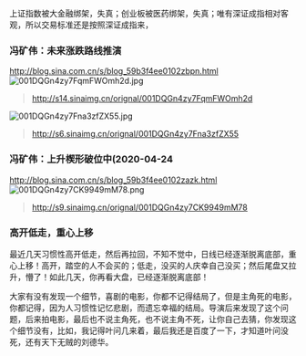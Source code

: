 上证指数被大金融绑架，失真；创业板被医药绑架，失真；唯有深证成指相对客观，所以交易标准还是按照深证成指来，

### 冯矿伟：未来涨跌路线推演
http://blog.sina.com.cn/s/blog_59b3f4ee0102zbpn.html
![001DQGn4zy7FqmFWOmh2d.jpg](https://i.loli.net/2020/08/07/9RApPy4fFWL7MHb.png)
>http://s14.sinaimg.cn/orignal/001DQGn4zy7FqmFWOmh2d

![001DQGn4zy7Fna3zfZX55.jpg](https://i.loli.net/2020/08/07/Q7AMPOKXhoZkTbp.png)
>http://s6.sinaimg.cn/orignal/001DQGn4zy7Fna3zfZX55

### 冯矿伟：上升楔形破位中(2020-04-24
http://blog.sina.com.cn/s/blog_59b3f4ee0102zazk.html
![001DQGn4zy7CK9949mM78.png](https://i.loli.net/2020/08/07/zbOfuhtNcLy1aTC.png)
>http://s9.sinaimg.cn/orignal/001DQGn4zy7CK9949mM78

### 高开低走，重心上移
最近几天习惯性高开低走，然后再拉回，不知不觉中，日线已经逐渐脱离底部，重心上移！高开，踏空的人不会买的；低走，没买的人庆幸自己没买；然后尾盘又拉升，懵了！如此几天，你再看大盘，已经逐渐脱离底部！

大家有没有发现一个细节，喜剧的电影，你都不记得结局了，但是主角死的电影，你都记得，因为人习惯性记忆悲剧，而遗忘幸福的结局。导演后来发现了这个问题，后来拍电影，最后也不说主角死，也不说主角不死，让你自己去猜，你发现这个细节没有，比如，我记得叶问几来着，最后我还是百度了一下，才知道叶问没死，还有天下无贼的刘德华。
